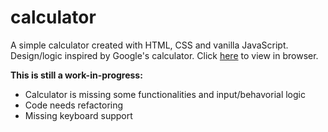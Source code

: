 # calculator

A simple calculator created with HTML, CSS and vanilla JavaScript.  Design/logic inspired by Google's calculator.  Click [here](https://390z.github.io/calculator/) to view in browser.

**This is still a work-in-progress:**

  - Calculator is missing some functionalities and input/behavorial logic
  - Code needs refactoring
  - Missing keyboard support